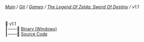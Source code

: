 ﻿###### [Main](https://pikakid98.github.io) / [Git](https://git-pikakid98.github.io) / [Games](https://git-pikakid98.github.io/games) / [The Legend Of Zelda: Sword Of Destiny](https://git-pikakid98.github.io/games/the-legend-of-zelda-sword-of-destiny) / v1.1
<h1></h1>

📂 v1.1
\
┃───📄 [Binary (Windows)](https://github.com/Git-Pikakid98/the-legend-of-zelda-sword-of-destiny/releases/download/v1.1/The.Legend.Of.Zelda.Sword.Of.Destiny.v1.1.7z)
\
┃───📄 [Source Code](https://github.com/Git-Pikakid98/the-legend-of-zelda-sword-of-destiny/archive/refs/tags/v1.1.zip)
